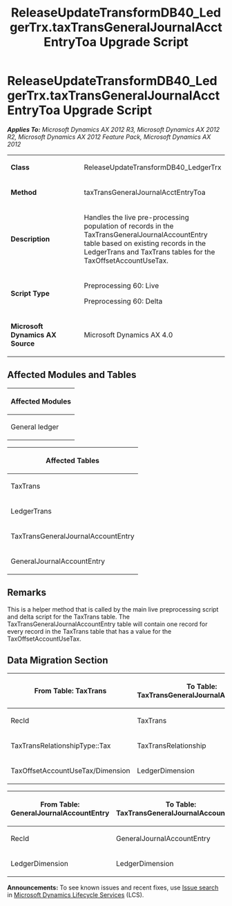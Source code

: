 ﻿---
title: ReleaseUpdateTransformDB40_LedgerTrx.taxTransGeneralJournalAcctEntryToa Upgrade Script
TOCTitle: ReleaseUpdateTransformDB40_LedgerTrx.taxTransGeneralJournalAcctEntryToa Upgrade Script
ms:assetid: 53f2a5a7-6d8c-bb2c-9983-0fa9044a0a66
ms:mtpsurl: https://msdn.microsoft.com/en-us/library/JJ736133(v=AX.60)
ms:contentKeyID: 49708309
ms.date: 05/18/2015
mtps_version: v=AX.60
---

# ReleaseUpdateTransformDB40\_LedgerTrx.taxTransGeneralJournalAcctEntryToa Upgrade Script 


_**Applies To:** Microsoft Dynamics AX 2012 R3, Microsoft Dynamics AX 2012 R2, Microsoft Dynamics AX 2012 Feature Pack, Microsoft Dynamics AX 2012_

<table>
<colgroup>
<col style="width: 50%" />
<col style="width: 50%" />
</colgroup>
<tbody>
<tr class="odd">
<td><p><strong>Class</strong></p></td>
<td><p>ReleaseUpdateTransformDB40_LedgerTrx</p></td>
</tr>
<tr class="even">
<td><p><strong>Method</strong></p></td>
<td><p>taxTransGeneralJournalAcctEntryToa</p></td>
</tr>
<tr class="odd">
<td><p><strong>Description</strong></p></td>
<td><p>Handles the live pre-processing population of records in the TaxTransGeneralJournalAccountEntry table based on existing records in the LedgerTrans and TaxTrans tables for the TaxOffsetAccountUseTax.</p></td>
</tr>
<tr class="even">
<td><p><strong>Script Type</strong></p></td>
<td><p>Preprocessing 60: Live</p>
<p>Preprocessing 60: Delta</p></td>
</tr>
<tr class="odd">
<td><p><strong>Microsoft Dynamics AX Source</strong></p></td>
<td><p>Microsoft Dynamics AX 4.0</p></td>
</tr>
</tbody>
</table>


## Affected Modules and Tables

<table>
<colgroup>
<col style="width: 100%" />
</colgroup>
<thead>
<tr class="header">
<th><p>Affected Modules</p></th>
</tr>
</thead>
<tbody>
<tr class="odd">
<td><p>General ledger</p></td>
</tr>
</tbody>
</table>


<table>
<colgroup>
<col style="width: 100%" />
</colgroup>
<thead>
<tr class="header">
<th><p>Affected Tables</p></th>
</tr>
</thead>
<tbody>
<tr class="odd">
<td><p>TaxTrans</p></td>
</tr>
<tr class="even">
<td><p>LedgerTrans</p></td>
</tr>
<tr class="odd">
<td><p>TaxTransGeneralJournalAccountEntry</p></td>
</tr>
<tr class="even">
<td><p>GeneralJournalAccountEntry</p></td>
</tr>
</tbody>
</table>


## Remarks

This is a helper method that is called by the main live preprocessing script and delta script for the TaxTrans table. The TaxTransGeneralJournalAccountEntry table will contain one record for every record in the TaxTrans table that has a value for the TaxOffsetAccountUseTax.

## Data Migration Section

<table>
<colgroup>
<col style="width: 50%" />
<col style="width: 50%" />
</colgroup>
<thead>
<tr class="header">
<th><p>From Table: TaxTrans</p></th>
<th><p>To Table: TaxTransGeneralJournalAccountEntry</p></th>
</tr>
</thead>
<tbody>
<tr class="odd">
<td><p>RecId</p></td>
<td><p>TaxTrans</p></td>
</tr>
<tr class="even">
<td><p>TaxTransRelationshipType::Tax</p></td>
<td><p>TaxTransRelationship</p></td>
</tr>
<tr class="odd">
<td><p>TaxOffsetAccountUseTax/Dimension</p></td>
<td><p>LedgerDimension</p></td>
</tr>
</tbody>
</table>


<table>
<colgroup>
<col style="width: 50%" />
<col style="width: 50%" />
</colgroup>
<thead>
<tr class="header">
<th><p>From Table: GeneralJournalAccountEntry</p></th>
<th><p>To Table: TaxTransGeneralJournalAccountEntry</p></th>
</tr>
</thead>
<tbody>
<tr class="odd">
<td><p>RecId</p></td>
<td><p>GeneralJournalAccountEntry</p></td>
</tr>
<tr class="even">
<td><p>LedgerDimension</p></td>
<td><p>LedgerDimension</p></td>
</tr>
</tbody>
</table>

  
**Announcements:** To see known issues and recent fixes, use [Issue search](http://go.microsoft.com/fwlink/?linkid=389258) in [Microsoft Dynamics Lifecycle Services](http://go.microsoft.com/fwlink/?linkid=306505) (LCS).

